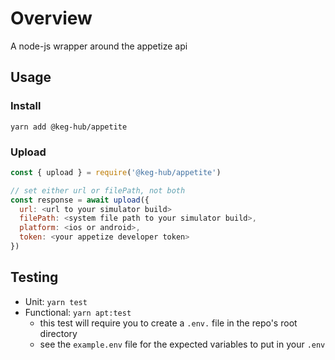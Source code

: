# Overview

A node-js wrapper around the appetize api

## Usage

### Install
`yarn add @keg-hub/appetite`

### Upload
```js
const { upload } = require('@keg-hub/appetite')

// set either url or filePath, not both
const response = await upload({
  url: <url to your simulator build>
  filePath: <system file path to your simulator build>,
  platform: <ios or android>,
  token: <your appetize developer token>
})
```

## Testing
* Unit: `yarn test` 
* Functional: `yarn apt:test`
  * this test will require you to create a `.env.` file in the repo's root directory
  * see the `example.env` file for the expected variables to put in your `.env`